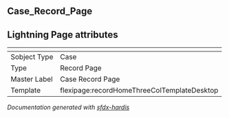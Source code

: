 ## Case_Record_Page

## Lightning Page attributes

|<!-- -->|<!-- -->|
|:---|:---|
|Sobject Type|Case|
|Type| Record Page|
|Master Label|Case Record Page|
|Template|flexipage:recordHomeThreeColTemplateDesktop|




<!-- Page description -->


_Documentation generated with [sfdx-hardis](https://sfdx-hardis.cloudity.com)_
